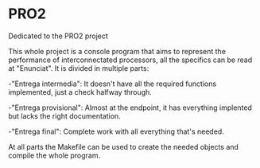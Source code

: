 # PRO2
Dedicated to the PRO2 project

This whole project is a console program that aims to represent the performance of interconnectated processors, all the specifics can be read at "Enunciat".
It is divided in multiple parts:

-"Entrega intermedia": It doesn't have all the required functions implemented, just a check halfway through.

-"Entrega provisional": Almost at the endpoint, it has everything implented but lacks the right documentation.

-"Entrega final": Complete work with all everything that's needed.

At all parts the Makefile can be used to create the needed objects and compile the whole program.
